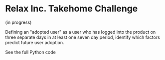 # Relax Inc. Takehome Challenge 
(in progress)

Defining an "adopted user" as a user who has logged into the product on three separate days in at least one seven day period, identify which factors predict future user adoption.

See the full Python code
